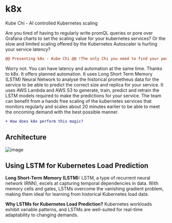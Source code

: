 # k8x
Kube Chi - AI controlled Kubernetes scaling

Are you tired of having to regularly write promQL queries or pore over Grafana charts to set the scaling value for your kubernetes services? 
Or the slow and limited scaling offered by the Kubernetes Autoscaler is hurting your service latency?
```diff
@@ Presenting k8x - Kube Chi @@ !The only Chi you need to find your peace.
```
Worry not. You can have latency and automation at the same time. Thanks to k8x. It offers planned automation. It uses Long Short Term Memory (LSTM) Neural Network to analyse the historical prometheus data for the service to be able to predict the correct size and replica for your service. It uses AWS Lambda and AWS S3 to generate, train, predict and retrain the LSTM models required to make the predictions for your service. The team can benefit from a hands free scaling of the kubernetes services that monitors regularly and scales about 20 minutes earlier to be able to meet the oncoming demand with the best possible manner.
```diff
+ How does k8x perform this magic?
```
## Architecture
![image](https://github.com/shukra-in-spirit/k8x/assets/85339011/21079c13-37b3-4d09-a630-060279bf2bd1)

## Using LSTM for Kubernetes Load Prediction

**Long Short-Term Memory (LSTM):** LSTM, a type of recurrent neural network (RNN), excels at capturing temporal dependencies in data. With memory cells and gates, LSTMs overcome the vanishing gradient problem, making them ideal for learning from historical Kubernetes load data.

**Why LSTMs for Kubernetes Load Prediction?** Kubernetes workloads exhibit variable patterns, and LSTMs are well-suited for real-time adaptability to changing demands. 
